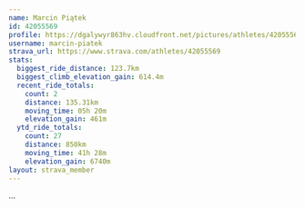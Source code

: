 ```yaml
---
name: Marcin Piątek
id: 42055569
profile: https://dgalywyr863hv.cloudfront.net/pictures/athletes/42055569/12602382/1/large.jpg
username: marcin-piatek
strava_url: https://www.strava.com/athletes/42055569
stats:
  biggest_ride_distance: 123.7km
  biggest_climb_elevation_gain: 614.4m
  recent_ride_totals:
    count: 2
    distance: 135.31km
    moving_time: 05h 20m
    elevation_gain: 461m
  ytd_ride_totals:
    count: 27
    distance: 850km
    moving_time: 41h 28m
    elevation_gain: 6740m
layout: strava_member
--- 
```

...
